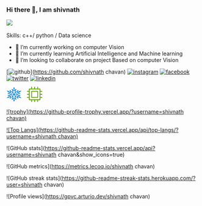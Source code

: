 ### Hi there 👋, I am shivnath
![](https://pbs.twimg.com/profile_banners/810440240431144960/1591625267/600x200)


Skills: c++/ python / Data science 

- 🔭 I’m currently working on computer Vision 
- 🌱 I’m currently learning Artificial Intelligence and Machine learning 
- 👯 I’m looking to collaborate on project Based on computer Vision 


[<img src='https://cdn.jsdelivr.net/npm/simple-icons@3.0.1/icons/github.svg' alt='github' height='40'>](https://github.com/shivnath chavan)  [<img src='https://cdn.jsdelivr.net/npm/simple-icons@3.0.1/icons/instagram.svg' alt='instagram' height='40'>](https://www.instagram.com/sh1vnth/)  [<img src='https://cdn.jsdelivr.net/npm/simple-icons@3.0.1/icons/facebook.svg' alt='facebook' height='40'>](https://www.facebook.com/shivnath.chavan.9/)  [<img src='https://cdn.jsdelivr.net/npm/simple-icons@3.0.1/icons/twitter.svg' alt='twitter' height='40'>](https://twitter.com/ChavanShivnath)  [<img src='https://cdn.jsdelivr.net/npm/simple-icons@3.0.1/icons/linkedin.svg' alt='linkedin' height='40'>](https://www.linkedin.com/in/shivnath-chavan-shiva111)  

<a href='https://archiveprogram.github.com/'><img src='https://raw.githubusercontent.com/acervenky/animated-github-badges/master/assets/acbadge.gif' width='40' height='40'></a> <a href='https://docs.github.com/en/developers'><img src='https://raw.githubusercontent.com/acervenky/animated-github-badges/master/assets/devbadge.gif' width='40' height='40'></a> 

[![trophy](https://github-profile-trophy.vercel.app/?username=shivnath chavan)](https://github.com/ryo-ma/github-profile-trophy)

[![Top Langs](https://github-readme-stats.vercel.app/api/top-langs/?username=shivnath chavan)](https://github.com/anuraghazra/github-readme-stats)

![GitHub stats](https://github-readme-stats.vercel.app/api?username=shivnath chavan&show_icons=true)  

![GitHub metrics](https://metrics.lecoq.io/shivnath chavan)  

![GitHub streak stats](https://github-readme-streak-stats.herokuapp.com/?user=shivnath chavan)  

![Profile views](https://gpvc.arturio.dev/shivnath chavan)  
